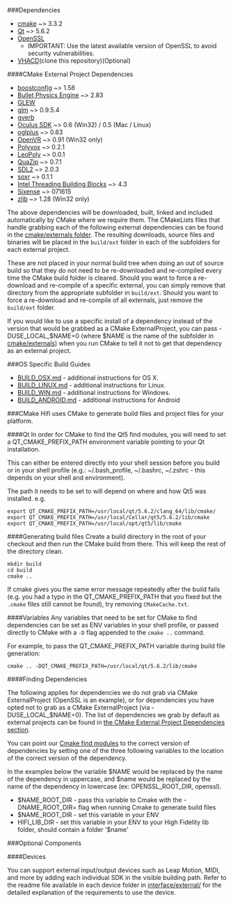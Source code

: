###Dependencies

* [cmake](https://cmake.org/download/) ~> 3.3.2
* [Qt](https://www.qt.io/download-open-source) ~> 5.6.2
* [OpenSSL](https://www.openssl.org/community/binaries.html)
  * IMPORTANT: Use the latest available version of OpenSSL to avoid security vulnerabilities.
* [VHACD](https://github.com/virneo/v-hacd)(clone this repository)(Optional)

####CMake External Project Dependencies

* [boostconfig](https://github.com/boostorg/config) ~> 1.58
* [Bullet Physics Engine](https://github.com/bulletphysics/bullet3/releases) ~> 2.83
* [GLEW](http://glew.sourceforge.net/)
* [glm](https://glm.g-truc.net/0.9.5/index.html) ~> 0.9.5.4
* [gverb](https://github.com/highfidelity/gverb)
* [Oculus SDK](https://developer.oculus.com/downloads/) ~> 0.6 (Win32) / 0.5 (Mac / Linux)
* [oglplus](http://oglplus.org/) ~> 0.63
* [OpenVR](https://github.com/ValveSoftware/openvr) ~> 0.91 (Win32 only)
* [Polyvox](http://www.volumesoffun.com/) ~> 0.2.1
* [LeoPoly](https://leopoly.com/) ~> 0.0.1
* [QuaZip](http://sourceforge.net/projects/quazip/files/quazip/) ~> 0.7.1
* [SDL2](https://www.libsdl.org/download-2.0.php) ~> 2.0.3
* [soxr](https://sourceforge.net/p/soxr/wiki/Home/) ~> 0.1.1
* [Intel Threading Building Blocks](https://www.threadingbuildingblocks.org/) ~> 4.3
* [Sixense](http://sixense.com/) ~> 071615
* [zlib](http://www.zlib.net/) ~> 1.28 (Win32 only)

The above dependencies will be downloaded, built, linked and included automatically by CMake where we require them. The CMakeLists files that handle grabbing each of the following external dependencies can be found in the [cmake/externals folder](cmake/externals). The resulting downloads, source files and binaries will be placed in the `build/ext` folder in each of the subfolders for each external project.

These are not placed in your normal build tree when doing an out of source build so that they do not need to be re-downloaded and re-compiled every time the CMake build folder is cleared. Should you want to force a re-download and re-compile of a specific external, you can simply remove that directory from the appropriate subfolder in `build/ext`. Should you want to force a re-download and re-compile of all externals, just remove the `build/ext` folder.

If you would like to use a specific install of a dependency instead of the version that would be grabbed as a CMake ExternalProject, you can pass -DUSE_LOCAL_$NAME=0 (where $NAME is the name of the subfolder in [cmake/externals](cmake/externals)) when you run CMake to tell it not to get that dependency as an external project.

###OS Specific Build Guides
* [BUILD_OSX.md](BUILD_OSX.md) - additional instructions for OS X.
* [BUILD_LINUX.md](BUILD_LINUX.md) - additional instructions for Linux.
* [BUILD_WIN.md](BUILD_WIN.md) - additional instructions for Windows.
* [BUILD_ANDROID.md](BUILD_ANDROID.md) - additional instructions for Android

###CMake
Hifi uses CMake to generate build files and project files for your platform.

####Qt
In order for CMake to find the Qt5 find modules, you will need to set a QT_CMAKE_PREFIX_PATH environment variable pointing to your Qt installation.

This can either be entered directly into your shell session before you build or in your shell profile (e.g.: ~/.bash_profile, ~/.bashrc, ~/.zshrc - this depends on your shell and environment).

The path it needs to be set to will depend on where and how Qt5 was installed. e.g.

    export QT_CMAKE_PREFIX_PATH=/usr/local/qt/5.6.2/clang_64/lib/cmake/
    export QT_CMAKE_PREFIX_PATH=/usr/local/Cellar/qt5/5.6.2/lib/cmake
    export QT_CMAKE_PREFIX_PATH=/usr/local/opt/qt5/lib/cmake

####Generating build files
Create a build directory in the root of your checkout and then run the CMake build from there. This will keep the rest of the directory clean.

    mkdir build
    cd build
    cmake ..

If cmake gives you the same error message repeatedly after the build fails (e.g. you had a typo in the QT_CMAKE_PREFIX_PATH that you fixed but the `.cmake` files still cannot be found), try removing `CMakeCache.txt`.

####Variables
Any variables that need to be set for CMake to find dependencies can be set as ENV variables in your shell profile, or passed directly to CMake with a `-D` flag appended to the `cmake ..` command.

For example, to pass the QT_CMAKE_PREFIX_PATH variable during build file generation:

    cmake .. -DQT_CMAKE_PREFIX_PATH=/usr/local/qt/5.6.2/lib/cmake

####Finding Dependencies

The following applies for dependencies we do not grab via CMake ExternalProject (OpenSSL is an example), or for dependencies you have opted not to grab as a CMake ExternalProject (via -DUSE_LOCAL_$NAME=0). The list of dependencies we grab by default as external projects can be found in [the CMake External Project Dependencies section](#cmake-external-project-dependencies).

You can point our [Cmake find modules](cmake/modules/) to the correct version of dependencies by setting one of the three following variables to the location of the correct version of the dependency.

In the examples below the variable $NAME would be replaced by the name of the dependency in uppercase, and $name would be replaced by the name of the dependency in lowercase (ex: OPENSSL_ROOT_DIR, openssl).

* $NAME_ROOT_DIR - pass this variable to Cmake with the -DNAME_ROOT_DIR= flag when running Cmake to generate build files
* $NAME_ROOT_DIR - set this variable in your ENV
* HIFI_LIB_DIR - set this variable in your ENV to your High Fidelity lib folder, should contain a folder '$name'

###Optional Components

####Devices

You can support external input/output devices such as Leap Motion, MIDI, and more by adding each individual SDK in the visible building path. Refer to the readme file available in each device folder in [interface/external/](interface/external) for the detailed explanation of the requirements to use the device.
